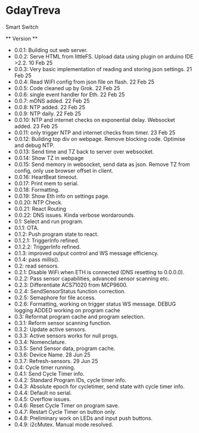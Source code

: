 # GdayTreva
 Smart Switch

** Version **
 - 0.0.1: Building out web server.
 - 0.0.2: Serve HTML from littleFS. Upload data using plugin on arduino IDE >2.2. 10 Feb 25
 - 0.0.3: Very basic implementation of reading and storing json settings. 21 Feb 25
 - 0.0.4: Read WiFI config from json file on flash. 22 Feb 25
 - 0.0.5: Code cleaned up by Grok. 22 Feb 25
 - 0.0.6: single event handler for Eth. 22 Feb 25
 - 0.0.7: mDNS added. 22 Feb 25
 - 0.0.8: NTP added. 22 Feb 25
 - 0.0.9: NTP daily. 22 Feb 25
 - 0.0.10: NTP and internet checks on exponential delay. Websocket added. 23 Feb 25
 - 0.0.11: only trigger NTP and internet checks from timer. 23 Feb 25
 - 0.0.12: Building top div on webpage. Remove blocking code. Optimise and debug NTP.
 - 0.0.13: Send time and TZ back to server over websocket.
 - 0.0.14: Show TZ in webpage
 - 0.0.15: Send memory in websocket, send data as json. Remove TZ from config, only use browser offset in client.
 - 0.0.16: HeartBeat timeout.
 - 0.0.17: Print mem to serial.
 - 0.0.18: Formatting.
 - 0.0.19: Show Eth info on settings page.
 - 0.0.20: NTP Check.
 - 0.0.21: React Routing
 - 0.0.22: DNS issues. Kinda verbose wordarounds.
 - 0.1: Select and run program.
 - 0.1.1: OTA.
 - 0.1.2: Push program state to react.
 - 0.1.2.1: TriggerInfo refined.
 - 0.1.2.2: TriggerInfo refined.
 - 0.1.3: improved output control and WS message efficiency.
 - 0.1.4: pass millis().
 - 0.2: read sensors.
 - 0.2.1: Disable WiFi when ETH is connected (DNS resetting to 0.0.0.0).
 - 0.2.2: Pass sensor capabilities, advanced sensor scanning etc.
 - 0.2.3: Differentiate ACS71020 from MCP9600.
 - 0.2.4: SendSensorStatus function correction.
 - 0.2.5: Semaphore for file access.
 - 0.2.6: Formatting, working on trigger status WS message.
 DEBUG logging ADDED
 working on program cache
 - 0.3: Reformat program cache and program selection.
 - 0.3.1: Reform sensor scanning function.
 - 0.3.2: Update active sensors.
 - 0.3.3: Active sensors works for null progs.
 - 0.3.4: Nomenclature.
 - 0.3.5: Send Sensor data, program cache.
 - 0.3.6: Device Name. 28 Jun 25
 - 0.3.7: Refresh-sensors. 29 Jun 25
 - 0.4: Cycle timer running.
 - 0.4.1: Send Cycle Timer info.
 - 0.4.2: Standard Program IDs, cycle timer info.
 - 0.4.3: Absolute epoch for cycletimer, send state with cycle timer info.
 - 0.4.4: Default no serial.
 - 0.4.5: Overflow issues.
 - 0.4.6: Reset Cycle Timer on program save.
 - 0.4.7: Restart Cycle Timer on button only.
 - 0.4.8: Preliminary work on LEDs and input push buttons.
 - 0.4.9: i2cMutex. Manual mode resolved.